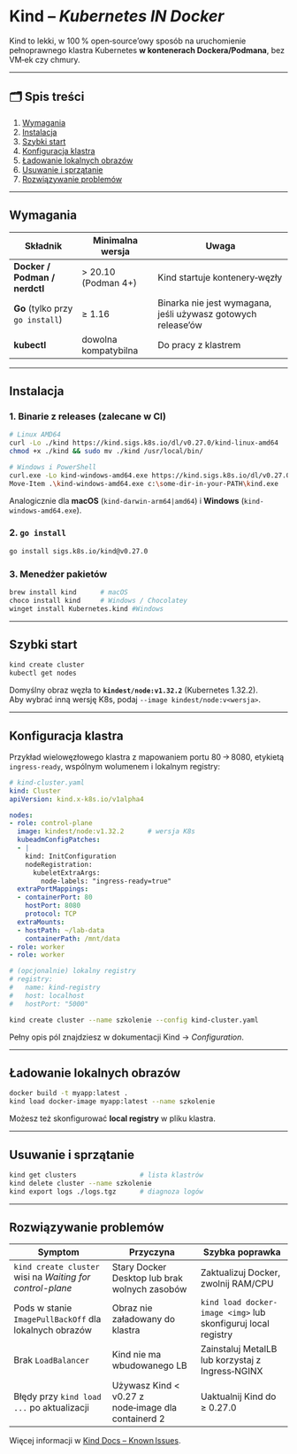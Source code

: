 # Kind – *Kubernetes IN Docker*

Kind to lekki, w 100 % open‑source’owy sposób na uruchomienie pełnoprawnego klastra Kubernetes **w kontenerach Dockera/Podmana**, bez VM‑ek czy chmury.

---

## 🗂️ Spis treści
1. [Wymagania](#wymagania)  
2. [Instalacja](#instalacja)  
3. [Szybki start](#szybki-start)  
4. [Konfiguracja klastra](#konfiguracja-klastra)  
5. [Ładowanie lokalnych obrazów](#ładowanie‑lokalnych‑obrazów)  
6. [Usuwanie i sprzątanie](#usuwanie‑i‑sprzątanie)  
7. [Rozwiązywanie problemów](#rozwiązywanie‑problemów)  

---

## Wymagania

| Składnik | Minimalna wersja | Uwaga |
| -------- | ---------------- | ----- |
| **Docker / Podman / nerdctl** | > 20.10 (Podman 4+) | Kind startuje kontenery‑węzły |
| **Go** (tylko przy `go install`) | ≥ 1.16 | Binarka nie jest wymagana, jeśli używasz gotowych release’ów |
| **kubectl** | dowolna kompatybilna | Do pracy z klastrem |

---

## Instalacja

### 1. Binarie z releases (zalecane w CI)

```bash
# Linux AMD64
curl -Lo ./kind https://kind.sigs.k8s.io/dl/v0.27.0/kind-linux-amd64
chmod +x ./kind && sudo mv ./kind /usr/local/bin/
```

```bash
# Windows i PowerShell
curl.exe -Lo kind-windows-amd64.exe https://kind.sigs.k8s.io/dl/v0.27.0/kind-windows-amd64
Move-Item .\kind-windows-amd64.exe c:\some-dir-in-your-PATH\kind.exe
```

Analogicznie dla **macOS** (`kind-darwin-arm64|amd64`) i **Windows** (`kind-windows-amd64.exe`).

### 2. `go install`

```bash
go install sigs.k8s.io/kind@v0.27.0
```

### 3. Menedżer pakietów

```bash
brew install kind      # macOS
choco install kind     # Windows / Chocolatey
winget install Kubernetes.kind #Windows
```

---

## Szybki start

```bash
kind create cluster
kubectl get nodes
```

Domyślny obraz węzła to **`kindest/node:v1.32.2`** (Kubernetes 1.32.2).  
Aby wybrać inną wersję K8s, podaj `--image kindest/node:v<wersja>`.

---

## Konfiguracja klastra

Przykład wielowęzłowego klastra z mapowaniem portu 80 → 8080, etykietą `ingress-ready`, wspólnym wolumenem i lokalnym registry:

```yaml
# kind-cluster.yaml
kind: Cluster
apiVersion: kind.x-k8s.io/v1alpha4

nodes:
- role: control-plane
  image: kindest/node:v1.32.2      # wersja K8s
  kubeadmConfigPatches:
  - |
    kind: InitConfiguration
    nodeRegistration:
      kubeletExtraArgs:
        node-labels: "ingress-ready=true"
  extraPortMappings:
  - containerPort: 80
    hostPort: 8080
    protocol: TCP
  extraMounts:
  - hostPath: ~/lab-data
    containerPath: /mnt/data
- role: worker
- role: worker

# (opcjonalnie) lokalny registry
# registry:
#   name: kind-registry
#   host: localhost
#   hostPort: "5000"
```

```bash
kind create cluster --name szkolenie --config kind-cluster.yaml
```

Pełny opis pól znajdziesz w dokumentacji Kind → *Configuration*.

---

## Ładowanie lokalnych obrazów

```bash
docker build -t myapp:latest .
kind load docker-image myapp:latest --name szkolenie
```

Możesz też skonfigurować **local registry** w pliku klastra.

---

## Usuwanie i sprzątanie

```bash
kind get clusters                # lista klastrów
kind delete cluster --name szkolenie
kind export logs ./logs.tgz      # diagnoza logów
```

---

## Rozwiązywanie problemów

| Symptom | Przyczyna | Szybka poprawka |
|---------|-----------|----------------|
| `kind create cluster` wisi na *Waiting for control-plane* | Stary Docker Desktop lub brak wolnych zasobów | Zaktualizuj Docker, zwolnij RAM/CPU |
| Pods w stanie `ImagePullBackOff` dla lokalnych obrazów | Obraz nie załadowany do klastra | `kind load docker-image <img>` lub skonfiguruj local registry |
| Brak `LoadBalancer` | Kind nie ma wbudowanego LB | Zainstaluj MetalLB lub korzystaj z Ingress‑NGINX |
| Błędy przy `kind load ...` po aktualizacji | Używasz Kind < v0.27 z node‑image dla containerd 2 | Uaktualnij Kind do ≥ 0.27.0 |

Więcej informacji w [Kind Docs – Known Issues](https://kind.sigs.k8s.io/docs/user/known-issues/).
